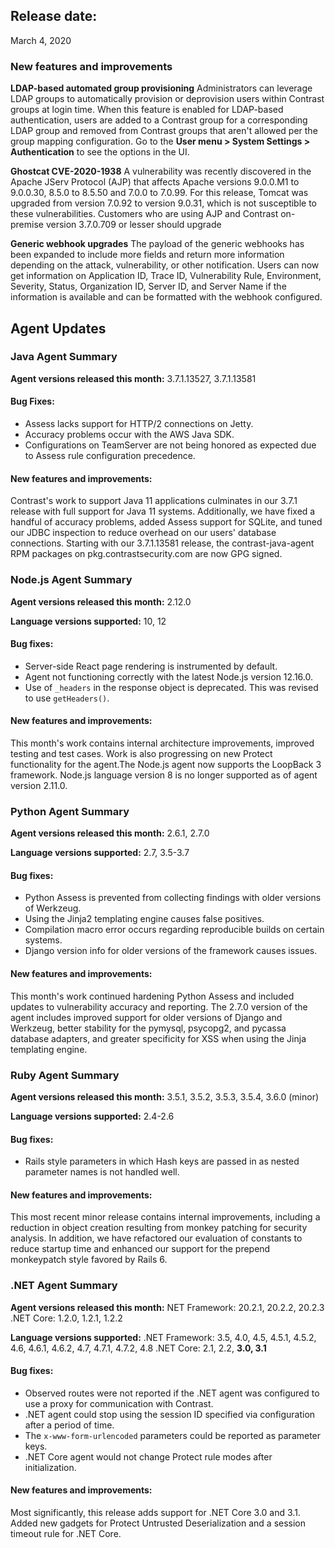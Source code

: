 <!--
title: "Contrast 3.7.1 - February 2020"
description: "Contrast 3.7.1 February 2020"
tags: "3.7.1 February Release Notes"
-->

## Release date:
March 4, 2020

### New features and improvements

**LDAP-based automated group provisioning**
Administrators can leverage LDAP groups to automatically provision or deprovision users within Contrast groups at login time. When this feature is enabled for LDAP-based authentication, users are added to a Contrast group for a corresponding LDAP group and removed from Contrast groups that aren't allowed per the group mapping configuration. Go to the **User menu > System Settings > Authentication** to see the options in the UI.

**Ghostcat CVE-2020-1938**
A vulnerability was recently discovered in the Apache JServ Protocol (AJP) that affects Apache versions 9.0.0.M1 to 9.0.0.30, 8.5.0 to 8.5.50 and 7.0.0 to 7.0.99. For this release, Tomcat was upgraded from version 7.0.92 to version 9.0.31, which is not susceptible to these vulnerabilities. Customers who are using AJP and Contrast on-premise version 3.7.0.709 or lesser should upgrade

**Generic webhook upgrades**
The payload of the generic webhooks has been expanded to include more fields and return more information depending on the attack, vulnerability, or other notification. Users can now get information on Application ID, Trace ID, Vulnerability Rule, Environment, Severity, Status, Organization ID, Server ID, and Server Name if the information is available and can be formatted with the webhook configured.


## Agent Updates

### Java Agent Summary

**Agent versions released this month:** 3.7.1.13527, 3.7.1.13581

#### Bug Fixes:
* Assess lacks support for HTTP/2 connections on Jetty.
* Accuracy problems occur with the AWS Java SDK.
* Configurations on TeamServer are not being honored as expected due to Assess rule configuration precedence.

#### New features and improvements:
Contrast's work to support Java 11 applications culminates in our 3.7.1 release with full support for Java 11 systems. Additionally, we have fixed a handful of accuracy problems, added Assess support for SQLite, and tuned our JDBC inspection to reduce overhead on our users' database connections. Starting with our 3.7.1.13581 release, the contrast-java-agent RPM packages on pkg.contrastsecurity.com are now GPG signed.

### Node.js Agent Summary 

**Agent versions released this month:** 2.12.0

**Language versions supported:** 10, 12

#### Bug fixes:
* Server-side React page rendering is instrumented by default.
* Agent not functioning correctly with the latest Node.js version 12.16.0.
* Use of `_headers` in the response object is deprecated. This was revised to use  `getHeaders()`.

#### New features and improvements:
This month's work contains internal architecture improvements, improved testing and test cases. Work is also progressing on new Protect functionality for the agent.The Node.js agent now supports the LoopBack 3 framework. Node.js language version 8 is no longer supported as of agent version 2.11.0.

### Python Agent Summary 

**Agent versions released this month:** 2.6.1, 2.7.0

**Language versions supported:** 2.7, 3.5-3.7

#### Bug fixes:
* Python Assess is prevented from collecting findings with older versions of Werkzeug.
* Using the Jinja2 templating engine causes false positives.
* Compilation macro error occurs regarding reproducible builds on certain systems.
* Django version info for older versions of the framework causes issues.

#### New features and improvements:
This month's work continued hardening Python Assess and included updates to vulnerability accuracy and reporting. The 2.7.0 version of the agent includes improved support for older versions of Django and Werkzeug, better stability for the pymysql, psycopg2, and pycassa database adapters, and greater specificity for XSS when using the Jinja templating engine.

### Ruby Agent Summary 

**Agent versions released this month:** 3.5.1, 3.5.2, 3.5.3, 3.5.4, 3.6.0 (minor)

**Language versions supported:** 2.4-2.6

#### Bug fixes:
* Rails style parameters in which Hash keys are passed in as nested parameter names is not handled well.

#### New features and improvements:
This most recent minor release contains internal improvements, including a reduction in object creation resulting from monkey patching for security analysis. In addition, we have refactored our evaluation of constants to reduce startup time and enhanced our support for the prepend monkeypatch style favored by Rails 6.

### .NET Agent Summary

**Agent versions released this month:**
NET Framework: 20.2.1, 20.2.2, 20.2.3 
.NET Core: 1.2.0, 1.2.1, 1.2.2

**Language versions supported:**
.NET Framework: 3.5, 4.0, 4.5, 4.5.1, 4.5.2, 4.6, 4.6.1, 4.6.2, 4.7, 4.7.1, 4.7.2, 4.8
.NET Core: 2.1, 2.2, **3.0, 3.1**

#### Bug fixes:
* Observed routes were not reported if the .NET agent was configured to use a proxy for communication with Contrast.
* .NET agent could stop using the session ID specified via configuration after a period of time.
* The `x-www-form-urlencoded` parameters could be reported as parameter keys.
* .NET Core agent would not change Protect rule modes after initialization.

#### New features and improvements:
Most significantly, this release adds support for .NET Core 3.0 and 3.1. Added new gadgets for Protect Untrusted Deserialization and a session timeout rule for .NET Core. 
